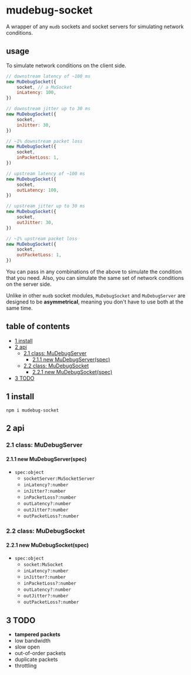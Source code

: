 # mudebug-socket
A wrapper of any `mudb` sockets and socket servers for simulating network conditions.

## usage

To simulate network conditions on the client side.

```js
// downstream latency of ~100 ms
new MuDebugSocket({
    socket, // a MuSocket
    inLatency: 100,
})

// downstream jitter up to 30 ms
new MuDebugSocket({
    socket,
    inJitter: 30,
})

// ~1% downstream packet loss
new MuDebugSocket({
    socket,
    inPacketLoss: 1,
})

// upstream latency of ~100 ms
new MuDebugSocket({
    socket,
    outLatency: 100,
})

// upstream jitter up to 30 ms
new MuDebugSocket({
    socket,
    outJitter: 30,
})

// ~1% upstream packet loss
new MuDebugSocket({
    socket,
    outPacketLoss: 1,
})
```

You can pass in any combinations of the above to simulate the condition that you need.  Also, you can simulate the same set of network conditions on the server side.

Unlike in other `mudb` socket modules, `MuDebugSocket` and `MuDebugServer` are designed to be **asymmetrical**, meaning you don't have to use both at the same time.

## table of contents

   * [1 install](#section_1)
   * [2 api](#section_2)
      * [2.1 class: MuDebugServer](#section_2.1)
         * [2.1.1 new MuDebugServer(spec)](#section_2.1.1)
      * [2.2 class: MuDebugSocket](#section_2.2)
         * [2.2.1 new MuDebugSocket(spec)](#section_2.2.1)
   * [3 TODO](#section_3)

## <a name="section_1"></a> 1 install

```
npm i mudebug-socket
```

## <a name="section_2"></a> 2 api

### <a name="section_2.1"></a> 2.1 class: MuDebugServer

#### <a name="section_2.1.1"></a> 2.1.1 new MuDebugServer(spec)
* `spec:object`
    * `socketServer:MuSocketServer`
    * `inLatency?:number`
    * `inJitter?:number`
    * `inPacketLoss?:number`
    * `outLatency?:number`
    * `outJitter?:number`
    * `outPacketLoss?:number`

### <a name="section_2.2"></a> 2.2 class: MuDebugSocket

#### <a name="section_2.2.1"></a> 2.2.1 new MuDebugSocket(spec)
* `spec:object`
    * `socket:MuSocket`
    * `inLatency?:number`
    * `inJitter?:number`
    * `inPacketLoss?:number`
    * `outLatency?:number`
    * `outJitter?:number`
    * `outPacketLoss?:number`

## <a name="section_3"></a> 3 TODO
* **tampered packets**
* low bandwidth
* slow open
* out-of-order packets
* duplicate packets
* throttling


